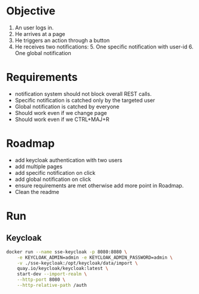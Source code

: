 # Objective

1. An user logs in.
2. He arrives at a page
3. He triggers an action through a button
4. He receives two notifications:
   5. One specific notification with user-id
   6. One global notification

# Requirements

* notification system should not block overall REST calls.
* Specific notification is catched only by the targeted user
* Global notification is catched by everyone
* Should work even if we change page
* Should work even if we CTRL+MAJ+R

# Roadmap

* add keycloak authentication with two users
* add multiple pages
* add specific notification on click
* add global notification on click
* ensure requirements are met otherwise add more point in Roadmap.
* Clean the readme

# Run

## Keycloak

```bash
docker run --name sse-keycloak -p 8080:8080 \
    -e KEYCLOAK_ADMIN=admin -e KEYCLOAK_ADMIN_PASSWORD=admin \
    -v ./sse-keycloak:/opt/keycloak/data/import \
    quay.io/keycloak/keycloak:latest \
    start-dev --import-realm \
    --http-port 8080 \
    --http-relative-path /auth
```